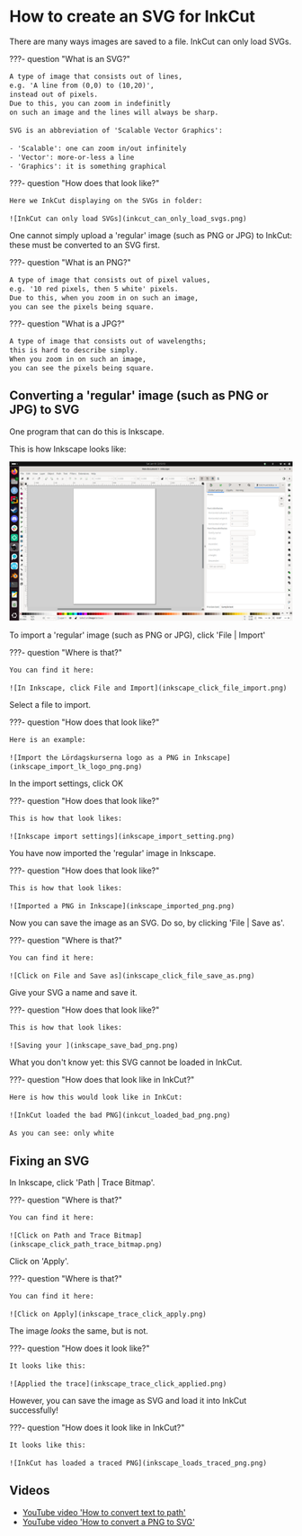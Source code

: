 # How to create an SVG for InkCut

There are many ways images are saved to a file.
InkCut can only load SVGs.

???- question "What is an SVG?"

    A type of image that consists out of lines,
    e.g. 'A line from (0,0) to (10,20)',
    instead out of pixels.
    Due to this, you can zoom in indefinitly
    on such an image and the lines will always be sharp.

    SVG is an abbreviation of 'Scalable Vector Graphics':

    - 'Scalable': one can zoom in/out infinitely
    - 'Vector': more-or-less a line
    - 'Graphics': it is something graphical

???- question "How does that look like?"

    Here we InkCut displaying on the SVGs in folder:

    ![InkCut can only load SVGs](inkcut_can_only_load_svgs.png)

One cannot simply upload a 'regular' image (such as PNG or JPG)
to InkCut: these must be converted to an SVG first.

???- question "What is an PNG?"

    A type of image that consists out of pixel values,
    e.g. '10 red pixels, then 5 white' pixels.
    Due to this, when you zoom in on such an image,
    you can see the pixels being square.

???- question "What is a JPG?"

    A type of image that consists out of wavelengths;
    this is hard to describe simply.
    When you zoom in on such an image,
    you can see the pixels being square.

## Converting a 'regular' image (such as PNG or JPG) to SVG

One program that can do this is Inkscape.

This is how Inkscape looks like:

![Inkscape](inkscape_first_screen.png)

To import a 'regular' image (such as PNG or JPG),
click 'File | Import'

???- question "Where is that?"

    You can find it here:

    ![In Inkscape, click File and Import](inkscape_click_file_import.png)

Select a file to import.

???- question "How does that look like?"

    Here is an example:

    ![Import the Lördagskurserna logo as a PNG in Inkscape](inkscape_import_lk_logo_png.png)

In the import settings, click OK

???- question "How does that look like?"

    This is how that look likes:

    ![Inkscape import settings](inkscape_import_setting.png)

You have now imported the 'regular' image
in Inkscape.

???- question "How does that look like?"

    This is how that look likes:

    ![Imported a PNG in Inkscape](inkscape_imported_png.png)

Now you can save the image as an SVG. Do so, by clicking 'File | Save as'.

???- question "Where is that?"

    You can find it here:

    ![Click on File and Save as](inkscape_click_file_save_as.png)

Give your SVG a name and save it.

???- question "How does that look like?"

    This is how that look likes:

    ![Saving your ](inkscape_save_bad_png.png)

What you don't know yet: this SVG cannot be loaded in InkCut.

???- question "How does that look like in InkCut?"

    Here is how this would look like in InkCut:

    ![InkCut loaded the bad PNG](inkcut_loaded_bad_png.png)

    As you can see: only white

## Fixing an SVG

In Inkscape, click 'Path | Trace Bitmap'.

???- question "Where is that?"

    You can find it here:

    ![Click on Path and Trace Bitmap](inkscape_click_path_trace_bitmap.png)

Click on 'Apply'.

???- question "Where is that?"

    You can find it here:

    ![Click on Apply](inkscape_trace_click_apply.png)

The image *looks* the same, but is not.

???- question "How does it look like?"

    It looks like this:

    ![Applied the trace](inkscape_trace_click_applied.png)

However, you can save the image as SVG
and load it into InkCut successfully!

???- question "How does it look like in InkCut?"

    It looks like this:

    ![InkCut has loaded a traced PNG](inkscape_loads_traced_png.png)

## Videos

- [YouTube video 'How to convert text to path'](https://www.youtube.com/watch?v=trmR5S1k8Cg)
- [YouTube video 'How to convert a PNG to SVG'](https://www.youtube.com/watch?v=peJcuRImCmY)
